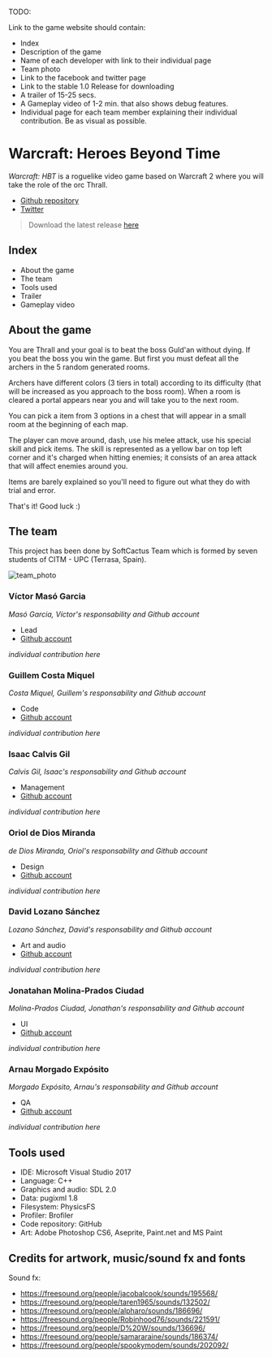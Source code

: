 
TODO:

Link to the game website should contain:
- Index
- Description of the game
- Name of each developer with link to their individual page
- Team photo
- Link to the facebook and twitter page
- Link to the stable 1.0 Release for downloading
- A trailer of 15-25 secs.
- A Gameplay video of 1-2 min. that also shows debug features.
- Individual page for each team member explaining their individual contribution. Be as
  visual as possible.


# Warcraft: Heroes Beyond Time

_Warcraft: HBT_ is a roguelike video game based on Warcraft 2 where you will take the role of the orc Thrall.

* [Github repository](https://github.com/SoftCactusTeam/Warcraft_Adventures)  
* [Twitter](https://twitter.com/SoftCactus_Team)
> Download the latest release [here]()

## Index

- About the game
- The team
- Tools used
- Trailer
- Gameplay video

## About the game  

You are Thrall and your goal is to beat the boss Guld'an without dying. If you beat the boss you win the game. But first you must defeat all the archers in the 5 random generated rooms.

Archers have different colors (3 tiers in total) according to its difficulty (that will be increased as you approach to the boss room). When a room is cleared a portal appears near you and will take you to the next room. 

You can pick a item from 3 options in a chest that will appear in a small room at the beginning of each map. 

The player can move around, dash, use his melee attack, use his special skill and pick items. The skill is represented as a yellow bar on top left corner and it's charged when hitting enemies; it consists of an area attack that will affect enemies around you.

Items are barely explained so you'll need to figure out what they do with trial and error.

That's it! Good luck :)


## The team

This project has been done by SoftCactus Team which is formed by seven students of CITM - UPC (Terrasa, Spain). 

![team_photo](https://user-images.githubusercontent.com/25589509/40356493-7b4dbf6c-5db9-11e8-8229-431bc2018c91.jpeg)


### Víctor Masó Garcia

_Masó Garcia, Víctor's responsability and Github account_  

* Lead  
* [Github account](https://github.com/nintervik)  

_individual contribution here_


### Guillem Costa Miquel

_Costa Miquel, Guillem's responsability and Github account_  

* Code  
* [Github account](https://github.com/DatBeQuiet)  

_individual contribution here_

### Isaac Calvis Gil

_Calvis Gil, Isaac's responsability and Github account_  

* Management  
* [Github account](https://github.com/isaaccalvis)  

_individual contribution here_


### Oriol de Dios Miranda

_de Dios Miranda, Oriol's responsability and Github account_  
 
* Design  
* [Github account](https://github.com/orioldedios)  

_individual contribution here_


### David Lozano Sánchez

_Lozano Sánchez, David's responsability and Github account_  

* Art and audio  
* [Github account](https://github.com/DavidTheMaaster)  

_individual contribution here_


### Jonatahan Molina-Prados Ciudad

_Molina-Prados Ciudad, Jonathan's responsability and Github account_  

* UI  
* [Github account](https://github.com/Jony635)  

_individual contribution here_


### Arnau Morgado Expósito

_Morgado Expósito, Arnau's responsability and Github account_  

* QA  
* [Github account](https://github.com/morgadoCV)  

_individual contribution here_


## Tools used  

* IDE: Microsoft Visual Studio 2017  
* Language: C++  
* Graphics and audio: SDL 2.0  
* Data: pugixml 1.8  
* Filesystem: PhysicsFS
* Profiler: Brofiler  
* Code repository: GitHub  
* Art: Adobe Photoshop CS6, Aseprite, Paint.net and MS Paint 

## Credits for artwork, music/sound fx and fonts

Sound fx:
- https://freesound.org/people/jacobalcook/sounds/195568/
- https://freesound.org/people/taren1965/sounds/132502/
- https://freesound.org/people/alpharo/sounds/186696/
- https://freesound.org/people/Robinhood76/sounds/221591/
- https://freesound.org/people/D%20W/sounds/136696/
- https://freesound.org/people/samararaine/sounds/186374/
- https://freesound.org/people/spookymodem/sounds/202092/
